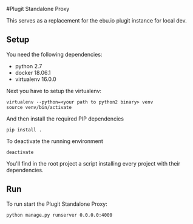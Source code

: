 #Plugit Standalone Proxy

This serves as a replacement for the ebu.io plugit instance for local dev.

## Setup

You need the following dependencies:
- python 2.7
- docker 18.06.1
- virtualenv 16.0.0

Next you have to setup the virtualenv:

    virtualenv --python=<your path to python2 binary> venv
    source venv/bin/activate
    
And then install the required PIP dependencies

    pip install .
  
To deactivate the running environment

    deactivate
    
You'll find in the root project a script installing every project with their dependencies.

## Run
To run start the Plugit Standalone Proxy:

    python manage.py runserver 0.0.0.0:4000